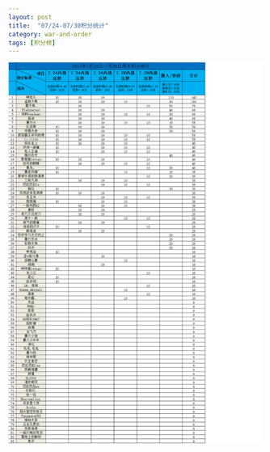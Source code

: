 ```yaml
---
layout: post
title:  "07/24-07/30积分统计"
category: war-and-order
tags: [积分榜]
---
```


![Core730](/media/files/2017/07/730.png)